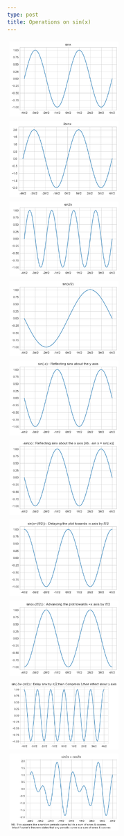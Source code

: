 ```yaml
---
type: post
title: Operations on sin(x)
---
```


<style>
img{float:left; width:50%; padding:5px;}
</style>


<img src="/images/sin mpl plots/1.png">
<img src="/images/sin mpl plots/2.png">
<img src="/images/sin mpl plots/3.png">
<img src="/images/sin mpl plots/4.png">
<img src="/images/sin mpl plots/5.png">
<img src="/images/sin mpl plots/6.png">
<img src="/images/sin mpl plots/7.png">
<img src="/images/sin mpl plots/8.png">
<img src="/images/sin mpl plots/9.png">
<img src="/images/sin mpl plots/10.png">